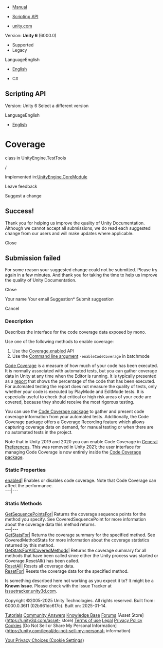 [ ]()

  * [Manual](../Manual/index.html)
  * [Scripting API](../ScriptReference/index.html)

  * [unity.com](https://unity.com/)

Version: **Unity 6** (6000.0)

  * Supported
  * Legacy

LanguageEnglish

  * [English]()

  * C#

[ ](https://docs.unity3d.com)

## Scripting API

Version: Unity 6 Select a different version

LanguageEnglish

  * [English]()

# Coverage

class in UnityEngine.TestTools

/

Implemented in:[UnityEngine.CoreModule](UnityEngine.CoreModule.html)

Leave feedback

Suggest a change

## Success!

Thank you for helping us improve the quality of Unity Documentation. Although
we cannot accept all submissions, we do read each suggested change from our
users and will make updates where applicable.

Close

## Submission failed

For some reason your suggested change could not be submitted. Please <a>try
again</a> in a few minutes. And thank you for taking the time to help us
improve the quality of Unity Documentation.

Close

Your name Your email Suggestion* Submit suggestion

Cancel

[ ]()

### Description

Describes the interface for the code coverage data exposed by mono.

Use one of the following methods to enable coverage:  
1) Use the [Coverage.enabled](TestTools.Coverage-enabled.html) API  
2) Use the [Command line argument](../Manual/CommandLineArguments.html)
`-enableCodeCoverage` in batchmode  
  
[Code Coverage](https://en.wikipedia.org/wiki/Code_coverage) is a measure of
how much of your code has been executed. It is normally associated with
automated tests, but you can gather coverage data in Unity at any time when
the Editor is running. It is typically presented as a
[report](https://docs.unity3d.com/Packages/com.unity.testtools.codecoverage@latest/index.html?subfolder=/manual/HowToInterpretResults.html)
that shows the percentage of the code that has been executed. For automated
testing the report does not measure the quality of tests, only whether your
code is executed by PlayMode and EditMode tests. It is especially useful to
check that critical or high risk areas of your code are covered, because they
should receive the most rigorous testing.  
  
You can use the [Code Coverage
package](https://docs.unity3d.com/Packages/com.unity.testtools.codecoverage@latest)
to gather and present code coverage information from your automated tests.
Additionally, the Code Coverage package offers a Coverage Recording feature
which allows capturing coverage data on demand, for manual testing or when
there are no automated tests in the project.  
  
Note that in Unity 2019 and 2020 you can enable Code Coverage in [General
Preferences](../Manual/Preferences.html). This was removed in Unity 2021; the
user interface for managing Code Coverage is now entirely inside the [Code
Coverage
package](https://docs.unity3d.com/Packages/com.unity.testtools.codecoverage@latest).

### Static Properties

[enabled](TestTools.Coverage-enabled.html)| Enables or disables code coverage.
Note that Code Coverage can affect the performance.  
---|---  
  
### Static Methods

[GetSequencePointsFor](TestTools.Coverage.GetSequencePointsFor.html)| Returns
the coverage sequence points for the method you specify. See
CoveredSequencePoint for more information about the coverage data this method
returns.  
---|---  
[GetStatsFor](TestTools.Coverage.GetStatsFor.html)| Returns the coverage
summary for the specified method. See CoveredMethodStats for more information
about the coverage statistics returned by this method.  
[GetStatsForAllCoveredMethods](TestTools.Coverage.GetStatsForAllCoveredMethods.html)|
Returns the coverage summary for all methods that have been called since
either the Unity process was started or Coverage.ResetAll() has been called.  
[ResetAll](TestTools.Coverage.ResetAll.html)| Resets all coverage data.  
[ResetFor](TestTools.Coverage.ResetFor.html)| Resets the coverage data for the
specified method.  
  
Is something described here not working as you expect it to? It might be a
**Known Issue**. Please check with the Issue Tracker at
[issuetracker.unity3d.com](https://issuetracker.unity3d.com).

Copyright ©2005-2025 Unity Technologies. All rights reserved. Built from:
6000.0.36f1 (02b661dc617c). Built on: 2025-01-14.

[Tutorials](https://unity3d.com/learn) [Community
Answers](https://answers.unity3d.com) [Knowledge
Base](https://support.unity3d.com/hc/en-us)
[Forums](https://forum.unity3d.com) [Asset Store](https://unity3d.com/asset-
store) [Terms of use](https://docs.unity3d.com/Manual/TermsOfUse.html)
[Legal](https://unity.com/legal) [Privacy
Policy](https://unity.com/legal/privacy-policy)
[Cookies](https://unity.com/legal/cookie-policy) [Do Not Sell or Share My
Personal Information](https://unity.com/legal/do-not-sell-my-personal-
information)

[Your Privacy Choices (Cookie Settings)](javascript:void\(0\);)

